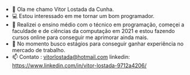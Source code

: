 - 👋 Ola me chamo Vitor Lostada da Cunha.
- 💻 Estou interessado em me tornar um bom programador.
- 🌱 Realizei o ensino médio com o técnico em programação, começei a faculdade e de ciências da computação em 2021  e estou fazendo cursos online para conseguir me aprimorar ainda mais.
- 🤵 No momento busco estágios para conseguir ganhar experiência no mercado de trabalho.
- 📫 Contato : vitorlostada@hotmail.com linkedin: https://www.linkedin.com/in/vitor-lostada-9712a4206/

<!---
VitorCunhaP/VitorCunhaP is a ✨ special ✨ repository because its `README.md` (this file) appears on your GitHub profile.
You can click the Preview link to take a look at your changes.
--->
